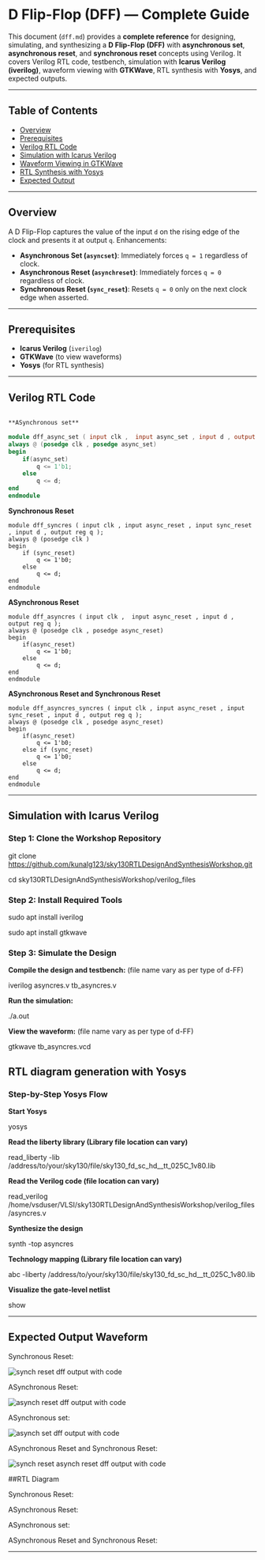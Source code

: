 # D Flip-Flop (DFF) — Complete Guide

This document (`dff.md`) provides a **complete reference** for designing, simulating, and synthesizing a **D Flip-Flop (DFF)** with **asynchronous set**, **asynchronous reset**, and **synchronous reset** concepts using Verilog. It covers Verilog RTL code, testbench, simulation with **Icarus Verilog (iverilog)**, waveform viewing with **GTKWave**, RTL synthesis with **Yosys**, and expected outputs.

---

## Table of Contents

* [Overview](#overview)
* [Prerequisites](#prerequisites)
* [Verilog RTL Code](#verilog-rtl-code)
* [Simulation with Icarus Verilog](#simulation-with-icarus-verilog)
* [Waveform Viewing in GTKWave](#waveform-viewing-in-gtkwave)
* [RTL Synthesis with Yosys](#rtl-synthesis-with-yosys)
* [Expected Output](#expected-output)

---

## Overview

A D Flip-Flop captures the value of the input `d` on the rising edge of the clock and presents it at output `q`. Enhancements:

* **Asynchronous Set (`asyncset`)**: Immediately forces `q = 1` regardless of clock.
* **Asynchronous Reset (`asynchreset`)**: Immediately forces `q = 0` regardless of clock.
* **Synchronous Reset (`sync_reset`)**: Resets `q = 0` only on the next clock edge when asserted.

---

## Prerequisites

* **Icarus Verilog** (`iverilog`)
* **GTKWave** (to view waveforms)
* **Yosys** (for RTL synthesis)
---

## Verilog RTL Code

```verilog

**ASynchronous set** 

module dff_async_set ( input clk ,  input async_set , input d , output reg q );
always @ (posedge clk , posedge async_set)
begin
	if(async_set)
		q <= 1'b1;
	else	
		q <= d;
end
endmodule

```
**Synchronous Reset**
```
module dff_syncres ( input clk , input async_reset , input sync_reset , input d , output reg q );
always @ (posedge clk )
begin
	if (sync_reset)
		q <= 1'b0;
	else	
		q <= d;
end
endmodule
```
**ASynchronous Reset**
```
module dff_asyncres ( input clk ,  input async_reset , input d , output reg q );
always @ (posedge clk , posedge async_reset)
begin
	if(async_reset)
		q <= 1'b0;
	else	
		q <= d;
end
endmodule
```

**ASynchronous Reset and Synchronous Reset**
```
module dff_asyncres_syncres ( input clk , input async_reset , input sync_reset , input d , output reg q );
always @ (posedge clk , posedge async_reset)
begin
	if(async_reset)
		q <= 1'b0;
	else if (sync_reset)
		q <= 1'b0;
	else	
		q <= d;
end
endmodule
```
---


## Simulation with Icarus Verilog
### Step 1: Clone the Workshop Repository

git clone https://github.com/kunalg123/sky130RTLDesignAndSynthesisWorkshop.git

cd sky130RTLDesignAndSynthesisWorkshop/verilog_files

### Step 2: Install Required Tools

sudo apt install iverilog

sudo apt install gtkwave

### Step 3: Simulate the Design

**Compile the design and testbench:** (file name vary as per type of d-FF)

iverilog asyncres.v tb_asyncres.v

**Run the simulation:**

./a.out

**View the waveform:** (file name vary as per type of d-FF)

gtkwave tb_asyncres.vcd

## RTL diagram generation with Yosys

### Step-by-Step Yosys Flow

**Start Yosys**

yosys

**Read the liberty library (Library file location can vary)**

read_liberty -lib /address/to/your/sky130/file/sky130_fd_sc_hd__tt_025C_1v80.lib

**Read the Verilog code (file location can vary)**

read_verilog /home/vsduser/VLSI/sky130RTLDesignAndSynthesisWorkshop/verilog_files/asyncres.v

**Synthesize the design**

synth -top asyncres

**Technology mapping (Library file location can vary)**

abc -liberty /address/to/your/sky130/file/sky130_fd_sc_hd__tt_025C_1v80.lib 

**Visualize the gate-level netlist**

show

---

## Expected Output Waveform 


Synchronous Reset:

![synch reset dff output with code](https://github.com/user-attachments/assets/313ca01e-6edd-44ba-8514-8f06ae516c1c)

ASynchronous Reset:

![asynch reset dff output with code](https://github.com/user-attachments/assets/fad1e1f5-1536-441a-9268-b761351d7bb1)

ASynchronous set:

![asynch set dff output with code](https://github.com/user-attachments/assets/57de86e9-85f6-41c8-8f43-ff05839c0bc6)


ASynchronous Reset and Synchronous Reset:

![synch reset asynch reset dff output with code](https://github.com/user-attachments/assets/5d727fa8-6f7f-4a99-8a2f-c420c75f4542)



##RTL Diagram


Synchronous Reset:



ASynchronous Reset:



ASynchronous set:



ASynchronous Reset and Synchronous Reset:


---
